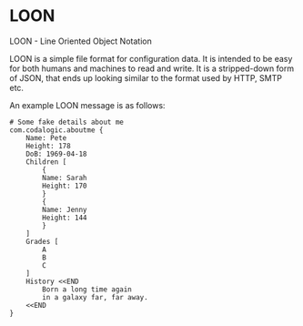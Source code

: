 # LOON
LOON - Line Oriented Object Notation

LOON is a simple file format for configuration data.  It is intended to be easy for both humans and machines to read and write. It is a stripped-down form of JSON, that ends up looking similar to the format used by HTTP, SMTP etc.

An example LOON message is as follows:
```
# Some fake details about me
com.codalogic.aboutme {
    Name: Pete
    Height: 178
    DoB: 1969-04-18
    Children [
        {
        Name: Sarah
        Height: 170
        }
        {
        Name: Jenny
        Height: 144
        }
    ]
    Grades [
        A
        B
        C
    ]
    History <<END
        Born a long time again
        in a galaxy far, far away.
    <<END
}
```
